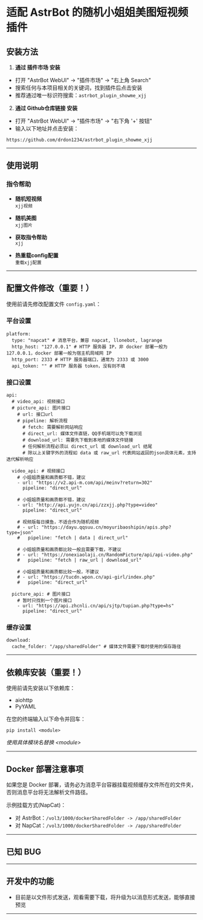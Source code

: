 # 适配 AstrBot 的随机小姐姐美图短视频插件

## 安装方法

1. **通过 插件市场 安装**  
- 打开 "AstrBot WebUI" -> "插件市场" -> "右上角 Search"  
- 搜索任何与本项目相关的关键词，找到插件后点击安装
- 推荐通过唯一标识符搜索：```astrbot_plugin_showme_xjj```

2. **通过 Github仓库链接 安装**  
- 打开 "AstrBot WebUI" -> "插件市场" -> "右下角 '+' 按钮"  
- 输入以下地址并点击安装：
```
https://github.com/drdon1234/astrbot_plugin_showme_xjj
```

---

## 使用说明

### 指令帮助

- **随机短视频**  
```xjj视频```

- **随机美图**  
```xjj图片```

- **获取指令帮助**  
```xjj```

- **热重载config配置**  
```重载xjj配置```

---

## 配置文件修改（重要！）

使用前请先修改配置文件 `config.yaml`：

### 平台设置
```
platform:
  type: "napcat" # 消息平台，兼容 napcat, llonebot, lagrange
  http_host: "127.0.0.1" # HTTP 服务器 IP，非 docker 部署一般为 127.0.0.1，docker 部署一般为宿主机局域网 IP
  http_port: 2333 # HTTP 服务器端口，通常为 2333 或 3000
  api_token: "" # HTTP 服务器 token，没有则不填
```

### 接口设置
```
api:
  # video_api: 视频接口
  # picture_api: 图片接口
    # url: 接口url
    # pipeline: 解析流程
      # fetch: 需要解析网站响应
      # direct_url: 媒体文件直链，QQ手机端可以免下载浏览
      # download_url: 需要先下载到本地的媒体文件链接
      # 任何解析流程必须以 direct_url 或 download_url 结尾
      # 除以上关键字外的流程如 data 或 raw_url 代表网站返回的json具体元素，支持迭代解析响应
    
  video_api: # 视频接口
    # 小姐姐质量和画质都不错，建议
    - url: "https://v2.api-m.com/api/meinv?return=302"
      pipeline: "direct_url"

    # 小姐姐质量和画质都不错，建议
    - url: "http://api.yujn.cn/api/zzxjj.php?type=video"
      pipeline: "direct_url"
      
    # 视频版每日摸鱼，不适合作为随机视频
    # - url: "https://dayu.qqsuu.cn/moyuribaoshipin/apis.php?type=json"
    #   pipeline: "fetch | data | direct_url"

    # 小姐姐质量和画质都比较一般且需要下载，不建议
    # - url: "https://onexiaolaji.cn/RandomPicture/api/api-video.php"
    #   pipeline: "fetch | raw_url | download_url"

    # 小姐姐质量和画质都比较一般，不建议
    # - url: "https://tucdn.wpon.cn/api-girl/index.php"
    #   pipeline: "direct_url"

  picture_api: # 图片接口
    # 暂时只找到一个图片接口
    - url: "https://api.zhcnli.cn/api/sjtp/tupian.php?type=hs"
      pipeline: "direct_url"
```

### 缓存设置
```
download:
  cache_folder: "/app/sharedFolder" # 媒体文件需要下载时使用的保存路径
```

---

## 依赖库安装（重要！）

使用前请先安装以下依赖库：
- aiohttp
- PyYAML

在您的终端输入以下命令并回车：
```
pip install <module>
```
*使用具体模块名替换 &lt;module&gt;*

---

## Docker 部署注意事项

如果您是 Docker 部署，请务必为消息平台容器挂载视频缓存文件所在的文件夹，否则消息平台将无法解析文件路径。

示例挂载方式(NapCat)：
- 对 AstrBot：`/vol3/1000/dockerSharedFolder -> /app/sharedFolder`
- 对 NapCat：`/vol3/1000/dockerSharedFolder -> /app/sharedFolder`

---

## 已知 BUG

---

## 开发中的功能

- 目前是以文件形式发送，观看需要下载，将升级为以消息形式发送，能够直接预览
---
